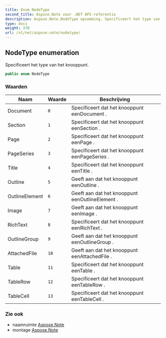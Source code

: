 ```yaml
---
title: Enum NodeType
second_title: Aspose.Note voor .NET API-referentie
description: Aspose.Note.NodeType opsomming. Specificeert het type van het knooppunt.
type: docs
weight: 370
url: /nl/net/aspose.note/nodetype/
---
```

## NodeType enumeration

Specificeert het type van het knooppunt.

```csharp
public enum NodeType
```

### Waarden

| Naam | Waarde | Beschrijving |
| --- | --- | --- |
| Document | `0` | Specificeert dat het knooppunt eenDocument . |
| Section | `1` | Specificeert dat het knooppunt eenSection . |
| Page | `2` | Specificeert dat het knooppunt eenPage . |
| PageSeries | `3` | Specificeert dat het knooppunt eenPageSeries . |
| Title | `4` | Specificeert dat het knooppunt eenTitle . |
| Outline | `5` | Geeft aan dat het knooppunt eenOutline . |
| OutlineElement | `6` | Geeft aan dat het knooppunt eenOutlineElement . |
| Image | `7` | Geeft aan dat het knooppunt eenImage . |
| RichText | `8` | Specificeert dat het knooppunt eenRichText . |
| OutlineGroup | `9` | Geeft aan dat het knooppunt eenOutlineGroup . |
| AttachedFile | `10` | Geeft aan dat het knooppunt eenAttachedFile . |
| Table | `11` | Specificeert dat het knooppunt eenTable . |
| TableRow | `12` | Specificeert dat het knooppunt eenTableRow . |
| TableCell | `13` | Specificeert dat het knooppunt eenTableCell . |

### Zie ook

* naamruimte [Aspose.Note](../../aspose.note/)
* montage [Aspose.Note](../../)


